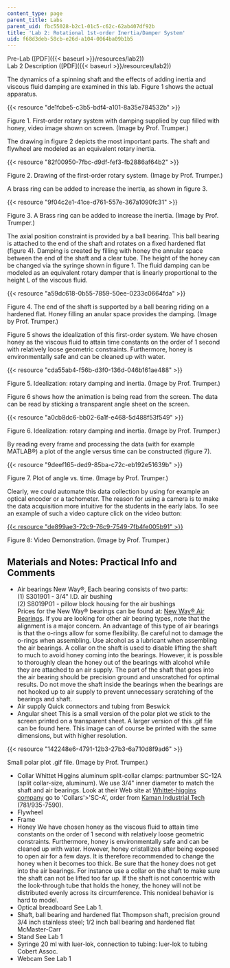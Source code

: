 ```yaml
---
content_type: page
parent_title: Labs
parent_uid: fbc55028-b2c1-01c5-c62c-62ab407df92b
title: 'Lab 2: Rotational 1st-order Inertia/Damper System'
uid: f68d3deb-58cb-e26d-a104-0064ba09b1b5
---
```


Pre-Lab ([PDF]({{< baseurl >}}/resources/lab2))  
Lab 2 Description ([PDF]({{< baseurl >}}/resources/lab2))

The dynamics of a spinning shaft and the effects of adding inertia and viscous fluid damping are examined in this lab. Figure 1 shows the actual apparatus.

{{< resource "de1fcbe5-c3b5-bdf4-a101-8a35e784532b" >}}

Figure 1. First-order rotary system with damping supplied by cup filled with honey, video image shown on screen. (Image by Prof. Trumper.)

The drawing in figure 2 depicts the most important parts. The shaft and flywheel are modeled as an equivalent rotary inertia.

{{< resource "82f00950-7fbc-d9df-fef3-fb2886af64b2" >}}

Figure 2. Drawing of the first-order rotary system. (Image by Prof. Trumper.)

A brass ring can be added to increase the inertia, as shown in figure 3.

{{< resource "9f04c2e1-41ce-d761-557e-367a1090fc31" >}}

Figure 3. A Brass ring can be added to increase the inertia. (Image by Prof. Trumper.)

The axial position constraint is provided by a ball bearing. This ball bearing is attached to the end of the shaft and rotates on a fixed hardened flat (figure 4). Damping is created by filling with honey the annular space between the end of the shaft and a clear tube. The height of the honey can be changed via the syringe shown in figure 1. The fluid damping can be modeled as an equivalent rotary damper that is linearly proportional to the height L of the viscous fluid.

{{< resource "a59dc618-0b55-7859-50ee-0233c0664fda" >}}

Figure 4. The end of the shaft is supported by a ball bearing riding on a hardened flat. Honey filling an anular space provides the damping. (Image by Prof. Trumper.)

Figure 5 shows the idealization of this first-order system. We have chosen honey as the viscous fluid to attain time constants on the order of 1 second with relatively loose geometric constraints. Furthermore, honey is environmentally safe and can be cleaned up with water.

{{< resource "cda55ab4-f56b-d3f0-136d-046b161ae488" >}}

Figure 5. Idealization: rotary damping and inertia. (Image by Prof. Trumper.)

Figure 6 shows how the animation is being read from the screen. The data can be read by sticking a transparent angle sheet on the screen.

{{< resource "a0cb8dc6-bb02-6a1f-e468-5d488f53f549" >}}

Figure 6. Idealization: rotary damping and inertia. (Image by Prof. Trumper.)

By reading every frame and processing the data (with for example MATLAB®) a plot of the angle versus time can be constructed (figure 7).

{{< resource "9deef165-ded9-85ba-c72c-eb192e51639b" >}}

Figure 7. Plot of angle vs. time. (Image by Prof. Trumper.)

Clearly, we could automate this data collection by using for example an optical encoder or a tachometer. The reason for using a camera is to make the data acquisition more intuitive for the students in the early labs. To see an example of such a video capture click on the video button:

[{{< resource "de899ae3-72c9-76c9-7549-7fb4fe005b91" >}}](/ans7870/2/2.003/s05/labs/Lab2.mov)

Figure 8: Video Demonstration. (Image by Prof. Trumper.)

Materials and Notes: Practical Info and Comments
------------------------------------------------

*   Air bearings New Way®, Each bearing consists of two parts:  
    (1) S301901 - 3/4" I.D. air bushing  
    (2) S8019P01 - pillow block housing for the air bushings  
    Prices for the New Way® bearings can be found at: [New Way® Air Bearings](http://www.newwayairbearings.com/). If you are looking for other air bearing types, note that the alignment is a major concern. An advantage of this type of air bearings is that the o-rings allow for some flexibility. Be careful not to damage the o-rings when assembling. Use alcohol as a lubricant when assembling the air bearings. A collar on the shaft is used to disable lifting the shaft to much to avoid honey coming into the bearings. However, it is possible to thoroughly clean the honey out of the bearings with alcohol while they are attached to an air supply. The part of the shaft that goes into the air bearing should be precision ground and unscratched for optimal results. Do not move the shaft inside the bearings when the bearings are not hooked up to air supply to prevent unnecessary scratching of the bearings and shaft.
*   Air supply Quick connectors and tubing from Beswick
*   Angular sheet This is a small version of the polar plot we stick to the screen printed on a transparent sheet. A larger version of this .gif file can be found here. This image can of course be printed with the same dimensions, but with higher resolution.

{{< resource "142248e6-4791-12b3-27b3-6a710d8f9ad6" >}}

Small polar plot .gif file. (Image by Prof. Trumper.)

*   Collar Whittet Higgins aluminum split-collar clamps: partnumber SC-12A (split collar-size, aluminum). We use 3/4" inner diameter to match the shaft and air bearings. Look at their Web site at [Whittet-higgins company](http://www.whittet-higgins.com/) go to 'Collars'>'SC-A', order from [Kaman Industrial Tech](http://www.kamandirect.com/) (781/935-7590).
*   Flywheel
*   Frame
*   Honey We have chosen honey as the viscous fluid to attain time constants on the order of 1 second with relatively loose geometric constraints. Furthermore, honey is environmentally safe and can be cleaned up with water. However, honey cristallizes after being exposed to open air for a few days. It is therefore recommended to change the honey when it becomes too thick. Be sure that the honey does not get into the air bearings. For instance use a collar on the shaft to make sure the shaft can not be lifted too far up. If the shaft is not concentric with the look-through tube that holds the honey, the honey will not be distributed evenly across its circumference. This nonideal behavior is hard to model.
*   Optical breadboard See Lab 1.
*   Shaft, ball bearing and hardened flat Thompson shaft, precision ground 3/4 inch stainless steel; 1/2 inch ball bearing and hardened flat McMaster-Carr
*   Stand See Lab 1
*   Syringe 20 ml with luer-lok, connection to tubing: luer-lok to tubing Cobert Assoc.
*   Webcam See Lab 1